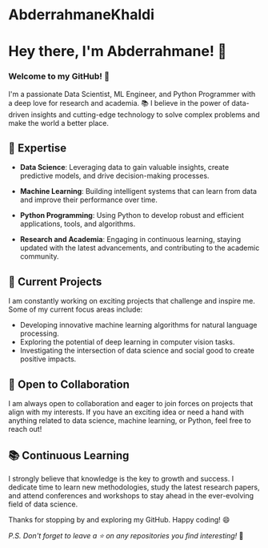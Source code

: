 # AbderrahmaneKhaldi

# Hey there, I'm Abderrahmane! 👋

### Welcome to my GitHub! 🚀

I'm a passionate Data Scientist, ML Engineer, and Python Programmer with a deep love for research and academia. 📚 I believe in the power of data-driven insights and cutting-edge technology to solve complex problems and make the world a better place.

## 🧠 Expertise

- **Data Science**: Leveraging data to gain valuable insights, create predictive models, and drive decision-making processes.

- **Machine Learning**: Building intelligent systems that can learn from data and improve their performance over time.

- **Python Programming**: Using Python to develop robust and efficient applications, tools, and algorithms.

- **Research and Academia**: Engaging in continuous learning, staying updated with the latest advancements, and contributing to the academic community.

## 🔭 Current Projects

I am constantly working on exciting projects that challenge and inspire me. Some of my current focus areas include:

- Developing innovative machine learning algorithms for natural language processing.
- Exploring the potential of deep learning in computer vision tasks.
- Investigating the intersection of data science and social good to create positive impacts.

## 🌱 Open to Collaboration

I am always open to collaboration and eager to join forces on projects that align with my interests. If you have an exciting idea or need a hand with anything related to data science, machine learning, or Python, feel free to reach out!

## 📚 Continuous Learning

I strongly believe that knowledge is the key to growth and success. I dedicate time to learn new methodologies, study the latest research papers, and attend conferences and workshops to stay ahead in the ever-evolving field of data science.


Thanks for stopping by and exploring my GitHub. Happy coding! 😄

*P.S. Don't forget to leave a ⭐️ on any repositories you find interesting!* 🌟
